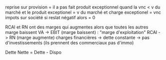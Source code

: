 reprise sur provision = il a pas fait 
produit exceptionnel quand la vnc < v du marché
et le produit exceptionel = v du marché et charge exceptionel = vnc
impots sur société si reslat négatif alors = 0

RCAI et RN ont des marges qui augmentes alors que toutes les autres marge baissent
VA -> EBIT (marge baissent) : "marge d'exploitation"
RCAI -> RN (marge augmente)
charges financières -> dette constante -> pas d'investissements (ils prennent des commerciaux pas d'immo)

Dette Nette = Dette - Dispo
